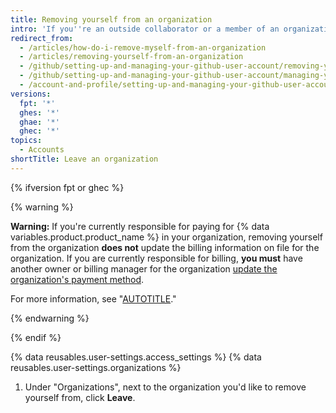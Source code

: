 ```yaml
---
title: Removing yourself from an organization
intro: 'If you''re an outside collaborator or a member of an organization, you can leave the organization at any time.'
redirect_from:
  - /articles/how-do-i-remove-myself-from-an-organization
  - /articles/removing-yourself-from-an-organization
  - /github/setting-up-and-managing-your-github-user-account/removing-yourself-from-an-organization
  - /github/setting-up-and-managing-your-github-user-account/managing-your-membership-in-organizations/removing-yourself-from-an-organization
  - /account-and-profile/setting-up-and-managing-your-github-user-account/managing-your-membership-in-organizations/removing-yourself-from-an-organization
versions:
  fpt: '*'
  ghes: '*'
  ghae: '*'
  ghec: '*'
topics:
  - Accounts
shortTitle: Leave an organization
---
```

{% ifversion fpt or ghec %}

{% warning %}

**Warning:** If you're currently responsible for paying for {% data variables.product.product_name %} in your organization, removing yourself from the organization **does not** update the billing information on file for the organization. If you are currently responsible for billing, **you must** have another owner or billing manager for the organization [update the organization's payment method](/billing/managing-your-github-billing-settings/adding-or-editing-a-payment-method).

For more information, see "[AUTOTITLE](/organizations/managing-organization-settings/transferring-organization-ownership)."

{% endwarning %}

{% endif %}

{% data reusables.user-settings.access_settings %}
{% data reusables.user-settings.organizations %}
1. Under "Organizations", next to the organization you'd like to remove yourself from, click **Leave**.
